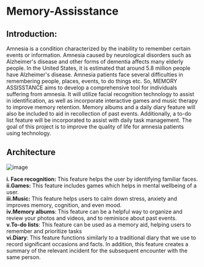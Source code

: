 # Memory-Assisstance
## Introduction:
Amnesia is a condition characterized by the inability to remember certain events or information. Amnesia caused by neurological disorders such as Alzheimer's disease and other forms of dementia affects many elderly people. In the United States, it is estimated that around 5.8 million people have Alzheimer's disease. Amnesia patients face several difficulties in remembering people, places, events, to do things etc. So, MEMORY ASSISSTANCE aims to develop a comprehensive tool for individuals suffering from amnesia. It will utilize facial recognition technology to assist in identification, as well as incorporate interactive games and music therapy to improve memory retention. Memory albums and a daily diary feature will also be included to aid in recollection of past events. Additionally, a to-do list feature will be incorporated to assist with daily task management. The goal of this project is to improve the quality of life for amnesia patients using technology.

## Architecture
![image](https://user-images.githubusercontent.com/55653139/226675100-3f6c7519-858e-4ae8-b1c8-3ef2539d4392.png)

**i. Face recognition:** This feature helps the user by identifying familiar faces. <br>
**ii.Games:** This feature includes games which helps in mental wellbeing of a user. <br>
**iii.Music:** This feature helps users to calm down stress, anxiety and improves memory, cognition, and even mood. <br>
**iv.Memory albums**: This feature can be a helpful way to organize and review your photos and videos, and to reminisce about past events.<br>
**v.To-do lists**: This feature can be used as a memory aid, helping users to remember and prioritize tasks <br>
**vi.Diary**: This feature functions similarly to a traditional diary that we use to record significant occasions and facts. In addition, this feature creates a summary of the relevant incident for the subsequent encounter with the same person.<br>
